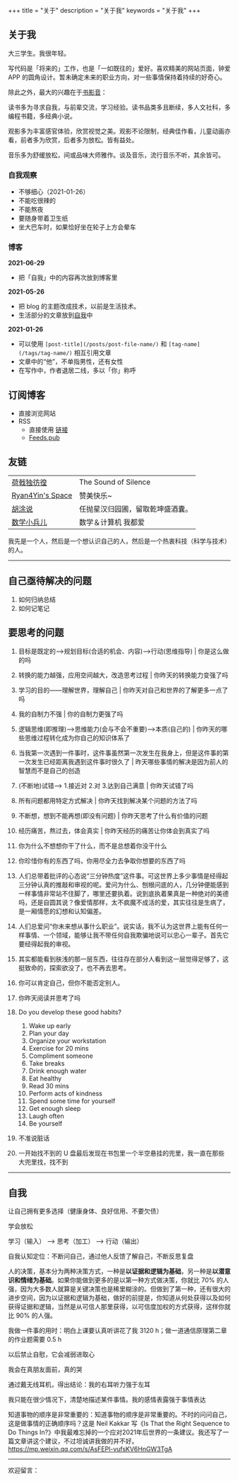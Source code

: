 +++
title = "关于"
description = "关于我"
keywords = "关于我"
+++

## 关于我

大三学生。我很年轻。

写代码是「将来的」工作，也是「一如既往的」爱好。喜欢精美的网站页面，钟爱 APP 的圆角设计。暂未确定未来的职业方向，对一些事情保持着持续的好奇心。

除此之外，最大的兴趣在于[书影音](https://self.yidajiabei.xyz/tags/)：

读书多为寻求自我，与前辈交流，学习经验。读书品类多且断续，多人文社科，多编程书籍，多经典小说。

观影多为丰富感官体验，欣赏视觉之美。观影不论限制，经典佳作看，儿童动画亦看，前者多为欣赏，后者多为放松。皆有益处。

音乐多为舒缓放松，间或品味大师雅作。谈及音乐，流行音乐不听，其余皆可。

### 自我观察

- 不够细心（2021-01-26）
- 不能吃很辣的
- 不能熬夜
- 要随身带着卫生纸
- 坐大巴车时，如果恰好坐在轮子上方会晕车

### 博客

**2021-06-29**

- 把「自我」中的内容再次放到博客里

**2021-05-26**

- 把 blog 的主题改成技术，以前是生活技术。
- 生活部分的文章放到[自我](https://self.yidajiabei.xyz/)中

**2021-01-26**

- 可以使用 `[post-title](/posts/post-file-name/)` 和 `[tag-name](/tags/tag-name/)` 相互引用文章
- 文章中的“他”，不单指男性，还有女性
- 在写作中，作者退居二线，多以「你」称呼

## 订阅博客

- 直接浏览网站
- RSS
  - 直接使用 [链接](https://blog.yidajiabei.xyz/index.xml)
  - [Feeds.pub](https://feeds.pub/feed/https%3A%2F%2Fblog.yidajiabei.xyz%2Findex.xml)

## 友链

|||
|---|---|
 [荷戟独彷徨](https://guanqr.com) | The Sound of Silence
 [Ryan4Yin's Space](https://ryan4yin.space/) | 赞美快乐~
 [胡涂说](https://hutusi.com/) | 任抛星汉归园圃，留取乾坤盛酒囊。
 [数学小兵儿](https://matnoble.me/) | 数学＆计算机 我都爱

我先是一个人，然后是一个想认识自己的人，然后是一个热衷科技（科学与技术）的人。

---

## 自己亟待解决的问题

1. 如何归纳总结
2. 如何记笔记

## 要思考的问题

1. 目标是既定的-->规划目标(合适的机会、内容)-->行动(思维指导) | 你是这么做的吗
2. 转换的能力越强，应用空间越大，改造思考过程 | 你昨天的转换能力变强了吗
3. 学习的目的——理解世界，理解自己 | 你昨天对自己和世界的了解更多一点了吗
4. 我的自制力不强 | 你的自制力更强了吗
5. 逻辑思维(即推理)-->思维能力(会与不会不重要)-->本质(自己的) | 你昨天的哪些思维过程转化成为你自己的知识体系了
6. 当我第一次遇到一件事时，这件事虽然第一次发生在我身上，但是这件事的第一次发生已经距离我遇到这件事时很久了 | 昨天哪些事情的解决是因为前人的智慧而不是自己的创造
7. (不断地)试错--> 1.接近对 2.对 3.达到自己满意 | 你昨天试错了吗
8. 所有问题都用特定方式解决 | 你昨天找到解决某个问题的方法了吗
9. 不断想，想到不能再想(即没有问题) | 你昨天思考了什么有价值的问题
10. 经历痛苦，熬过去，体会真实 | 你昨天经历的痛苦让你体会到真实了吗
11. 你为什么不想想你干了什么，而不是总想着你没干什么
12. 你珍惜你有的东西了吗，你用尽全力去争取你想要的东西了吗
13. 人们总带着批评的心态说“三分钟热度”这件事。可这世界上多少事情是经得起三分钟认真的推敲和审视的呢。爱问为什么、刨根问底的人，几分钟便能感到一样事情非常站不住脚了，哪里还要执着。说到底执着果真是一种绝对的美德吗，还是自圆其说？像爱情那样，太不疯魔不成活的爱，其实往往是生病了，是一厢情愿的幻想和认知偏差。
14. 人们总爱问“你未来想从事什么职业”。说实话，我不认为这世界上能有任何一样事情、一个领域，能够让我不带任何自我欺骗地说可以忠心一辈子。首先它要经得起我的审视。
15. 其实都能看到肤浅的那一层东西，往往存在部分人看到这一层觉得足够了，这挺致命的，探索欲没了，也不再去思考。
16. 你可以肯定自己，但你不能否定别人。
17. 你昨天阅读并思考了吗
18. Do you develop these good habits?
    1. Wake up early
    2. Plan your day
    3. Organize your workstation
    4. Exercise for 20 mins
    5. Compliment someone
    6. Take breaks
    7. Drink enough water
    8. Eat healthy
    9. Read 30 mins
    10. Perform acts of kindness
    11. Spend some time for yourself
    12. Get enough sleep
    13. Laugh often
    14. Be yourself

19. 不准说脏话
20. 一开始找不到的 U 盘最后发现在书包里一个半空悬挂的兜里，我一直在那些大兜里找，找不到

---

## 自我

让自己拥有更多选择（健康身体、良好信用、不要欠债）

学会放松

学习（输入） --> 思考（加工） --> 行动（输出）

自我认知定位：不断问自己，通过他人反馈了解自己，不断反思复盘

人的决策，基本分为两种决策方式，一种是**以证据和逻辑为基础**，另一种是**以潜意识和情绪为基础**。如果你能做到更多的是以第一种方式做决策，你就比 70% 的人强，因为大多数人就算是关键决策也是稀里糊涂的。但做到了第一种，还有很大的进步空间，因为以证据和逻辑为基础，做好的前提是，你知道从何处获得以及如何获得证据和逻辑，当然是从可信人那里获得，以可信度加权的方式获得，这样你就比 90% 的人强。

我做一件事的用时：明白上课要认真听讲花了我 3120 h；做一道通信原理第二章的作业题需要 0.5 h

以后禁止自慰，它会减弱进取心

我会在真朋友面前，真的哭

通过戴无线耳机，得出结论：我的右耳听力强于左耳

我只能在很少情况下，清楚地描述某件事情。我的感情表露强于事情表达

知道事物的顺序是非常重要的：知道事物的顺序是非常重要的。不时的问问自己，这是做事情的正确顺序吗？这是 Neil Kakkar 写《Is That the Right Sequence to Do Things In?》中我最难忘掉的一个应对2021年后世界的一条建议。我还写了一篇文章讲这个建议，不过坦诚讲我做的并不好。<https://mp.weixin.qq.com/s/AsFEPl-vufsKV6HnGW3TgA>

---

欢迎留言：

<div id="cusdis_thread"
  data-host="https://cusdis.com"
  data-app-id="0e6eb753-064d-4cbc-a66f-380a227fd114"
  data-page-id="{{ .File.UniqueID }}"
  data-page-url="{{ .Permalink }}"
  data-page-title="{{ .Title }}"
></div>
<script async defer src="https://cusdis.com/js/cusdis.es.js"></script>
